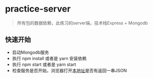 # practice-server

> 所有包的数据依赖，此练习的server端，技术栈Express + Mongodb

## 快速开始

  - 启动Mongodb服务
  - 执行 npm install 或者是 yarn 安装依赖
  - 执行 npm start 或者是 yarn start
  - 检查服务是否开始，浏览器打开[本地址](http://localhost:3005/api)是否有返回一串JSON
